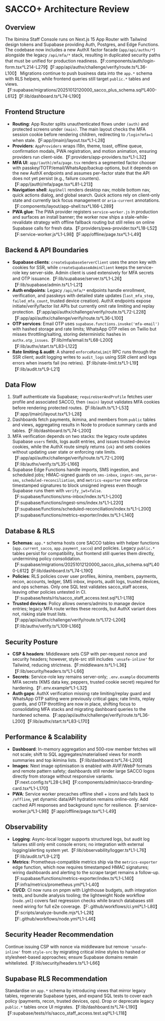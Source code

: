 # SACCO+ Architecture Review

## Overview
The Ibimina Staff Console runs on Next.js 15 App Router with Tailwind design tokens and Supabase providing Auth, Postgres, and Edge Functions. The codebase now includes a new AuthX factor facade (`app/api/authx/*`) alongside the legacy `/api/mfa/*` stack, resulting in duplicated security paths that must be unified for production readiness.【F:components/auth/login-form.tsx†L214-L279】【F:app/api/authx/challenge/verify/route.ts†L36-L100】 Migrations continue to push business data into the `app.*` schema with RLS helpers, while frontend queries still target `public.*` tables and views.【F:supabase/migrations/20251012120000_sacco_plus_schema.sql†L400-L612】【F:lib/dashboard.ts†L74-L190】

## Frontend Structure
- **Routing**: App Router splits unauthenticated flows under `(auth)` and protected screens under `(main)`. The main layout checks the MFA session cookie before rendering children, redirecting to `/login?mfa=1` when stale.【F:app/(main)/layout.tsx†L1-L28】
- **Providers**: `AppProviders` wraps I18n, theme, toast, offline queue, confirmation modals, PWA registration, and motion animation, ensuring providers run client-side.【F:providers/app-providers.tsx†L1-L32】
- **MFA UI**: `app/(auth)/mfa/page.tsx` renders a segmented factor chooser with passkey/TOTP/email/WhatsApp/backup options, but it depends on the new AuthX endpoints and assumes per-factor state that the API does not yet persist (e.g., failure counters).【F:app/(auth)/mfa/page.tsx†L81-L213】
- **Navigation shell**: `AppShell` renders desktop nav, mobile bottom nav, quick actions dialog, and global search. Quick actions rely on client-only state and currently lack focus management or `aria-current` annotations.【F:components/layout/app-shell.tsx†L166-L289】
- **PWA glue**: The PWA provider registers `service-worker.js` in production and surfaces an install banner; the worker now ships a stale-while-revalidate strategy with offline fallback routing but still relies on online Supabase calls for fresh data.【F:providers/pwa-provider.tsx†L18-L52】【F:service-worker.js†L1-L98】【F:app/offline/page.tsx†L1-L49】

## Backend & API Boundaries
- **Supabase clients**: `createSupabaseServerClient` uses the anon key with cookies for SSR, while `createSupabaseAdminClient` keeps the service-role key server-side. Admin client is used extensively for MFA secrets and OTP issuance.【F:lib/supabase/server.ts†L1-L26】【F:lib/supabase/admin.ts†L1-L21】
- **Auth endpoints**: Legacy `/api/mfa/*` endpoints handle enrollment, verification, and passkeys with detailed state updates (`last_mfa_step`, `failed_mfa_count`, trusted device creation). AuthX endpoints expose initiate/verify/factor list APIs but currently omit rate limiting and replay protection.【F:app/api/authx/challenge/verify/route.ts†L72-L228】【F:app/api/authx/challenge/verify/route.ts†L36-L100】
- **OTP services**: Email OTP uses `supabase.functions.invoke('mfa-email')` with hashed storage and rate limits; WhatsApp OTP relies on Twilio but misses throttling/salting, storing deterministic hashes in `authx.otp_issues`.【F:lib/mfa/email.ts†L68-L200】【F:lib/authx/start.ts†L83-L122】
- **Rate limiting & audit**: A shared `enforceRateLimit` RPC runs through the SSR client; audit logging writes to `audit_logs` using SSR client and logs errors when inserts fail (no retries).【F:lib/rate-limit.ts†L1-L19】【F:lib/audit.ts†L9-L21】

## Data Flow
1. Staff authenticate via Supabase; `requireUserAndProfile` fetches user profile and associated SACCO, then `(main)` layout validates MFA cookies before rendering protected routes.【F:lib/auth.ts†L1-L53】【F:app/(main)/layout.tsx†L1-L28】
2. Dashboards fetch payments, ikimina, and members from `public` tables and views, aggregating results in Node to produce summary cards and tables.【F:lib/dashboard.ts†L74-L200】
3. MFA verification depends on two stacks: the legacy route updates Supabase `users` fields, logs audit entries, and issues trusted-device cookies, while the AuthX route simply returns `{ok}` and sets cookies without updating user state or enforcing rate limits.【F:app/api/authx/challenge/verify/route.ts†L72-L209】【F:lib/authx/verify.ts†L35-L166】
4. Supabase Edge Functions handle imports, SMS ingestion, and scheduled jobs; HMAC-signed guards on `sms-inbox`, `ingest-sms`, `parse-sms`, `scheduled-reconciliation`, and `metrics-exporter` now enforce timestamped signatures to block unsigned ingress even though Supabase runs them with `verify_jwt=false`.【F:supabase/functions/sms-inbox/index.ts†L1-L200】【F:supabase/functions/ingest-sms/index.ts†L1-L220】【F:supabase/functions/scheduled-reconciliation/index.ts†L1-L200】【F:supabase/functions/metrics-exporter/index.ts†L1-L140】

## Database & RLS
- **Schemas**: `app.*` schema hosts core SACCO tables with helper functions (`app.current_sacco`, `app.payment_sacco`) and policies. Legacy `public.*` tables persist for compatibility, but frontend still queries them directly, undermining policy consolidation.【F:supabase/migrations/20251012120000_sacco_plus_schema.sql†L400-L612】【F:lib/dashboard.ts†L74-L190】
- **Policies**: RLS policies cover user profiles, ikimina, members, payments, recon, accounts, ledger, SMS inbox, imports, audit logs, trusted devices, and ops schemas. Only one SQL test validates sacco_staff access, leaving other policies untested in CI.【F:supabase/tests/rls/sacco_staff_access.test.sql†L1-L118】
- **Trusted devices**: Policy allows owners/admins to manage device entries; legacy MFA route writes these records, but AuthX variant does not, risking stale trust lists.【F:app/api/authx/challenge/verify/route.ts†L172-L206】【F:lib/authx/verify.ts†L109-L166】

## Security Posture
- **CSP & headers**: Middleware sets CSP with per-request nonce and security headers; however, style-src still includes `'unsafe-inline'` for Tailwind, reducing strictness.【F:middleware.ts†L1-L36】【F:lib/security/headers.ts†L1-L66】
- **Secrets**: Service-role key remains server-only; `.env.example` documents MFA secrets (KMS data key, peppers, trusted cookie secret) required for hardening.【F:.env.example†L1-L32】
- **Auth gaps**: AuthX verification missing rate limiting/replay guard and WhatsApp OTP salting were previously critical gaps; rate limits, replay guards, and OTP throttling are now in place, shifting focus to consolidating MFA stacks and migrating dashboard queries to the hardened schema.【F:app/api/authx/challenge/verify/route.ts†L36-L200】【F:lib/authx/start.ts†L83-L170】

## Performance & Scalability
- **Dashboard**: In-memory aggregation and 500-row member fetches will not scale; shift to SQL aggregates/materialised views for month summaries and top ikimina lists.【F:lib/dashboard.ts†L74-L200】
- **Images**: Next image optimisation is enabled with AVIF/WebP formats and remote pattern safety; dashboards still render large SACCO logos directly from storage without responsive variants.【F:next.config.ts†L28-L94】【F:components/admin/sacco-branding-card.tsx†L1-L170】
- **PWA**: Service worker precaches offline shell + icons and falls back to `/offline`, yet dynamic data/API hydration remains online-only. Add cached API responses and background sync for resilience.【F:service-worker.js†L1-L98】【F:app/offline/page.tsx†L1-L49】

## Observability
- **Logging**: Async-local logger supports structured logs, but audit log failures still only emit console errors; no integration with external logging/alerting system yet.【F:lib/observability/logger.ts†L1-L76】【F:lib/audit.ts†L9-L21】
- **Metrics**: Prometheus-compatible metrics ship via the `metrics-exporter` edge function, which now requires timestamped HMAC signatures; wiring dashboards and alerting to the scrape target remains a follow-up.【F:supabase/functions/metrics-exporter/index.ts†L1-L140】【F:infra/metrics/prometheus.yml†L1-L40】
- **CI/CD**: CI now runs on pnpm with Lighthouse budgets, auth integration tests, and bundle analysis tooling; the lightweight Node workflow (`node.yml`) covers fast regression checks while branch databases still need wiring for full e2e coverage.【F:.github/workflows/ci.yml†L1-L80】【F:scripts/analyze-bundle.mjs†L1-L28】【F:.github/workflows/node.yml†L1-L46】

## Security Header Recommendation
Continue issuing CSP with nonce via middleware but remove `'unsafe-inline'` from `style-src` by migrating critical inline styles to hashed or stylesheet-based approaches; ensure Supabase domains remain whitelisted.【F:lib/security/headers.ts†L1-L66】

## Supabase RLS Recommendation
Standardise on `app.*` schema by introducing views that mirror legacy tables, regenerate Supabase types, and expand SQL tests to cover each policy (payments, recon, trusted devices, ops). Drop or deprecate legacy `public.*` tables once UI migrates.【F:lib/dashboard.ts†L74-L190】【F:supabase/tests/rls/sacco_staff_access.test.sql†L1-L118】
